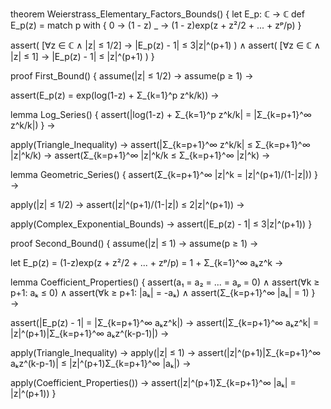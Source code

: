 theorem Weierstrass_Elementary_Factors_Bounds() {
  let E_p: ℂ → ℂ
  def E_p(z) = match p with {
    0 → (1 - z)
    _ → (1 - z)exp(z + z²/2 + ... + zᵖ/p)
  }
  
  assert(
    [∀z ∈ ℂ ∧ |z| ≤ 1/2] →
    |E_p(z) - 1| ≤ 3|z|^(p+1)
  ) ∧
  assert(
    [∀z ∈ ℂ ∧ |z| ≤ 1] →
    |E_p(z) - 1| ≤ |z|^(p+1)
  )
}

proof First_Bound() {
  assume(|z| ≤ 1/2) →
  assume(p ≥ 1) →
  
  assert(E_p(z) = exp(log(1-z) + Σ_{k=1}^p z^k/k)) →
  
  lemma Log_Series() {
    assert(|log(1-z) + Σ_{k=1}^p z^k/k| = |Σ_{k=p+1}^∞ z^k/k|)
  } →
  
  apply(Triangle_Inequality) →
  assert(|Σ_{k=p+1}^∞ z^k/k| ≤ Σ_{k=p+1}^∞ |z|^k/k) →
  assert(Σ_{k=p+1}^∞ |z|^k/k ≤ Σ_{k=p+1}^∞ |z|^k) →
  
  lemma Geometric_Series() {
    assert(Σ_{k=p+1}^∞ |z|^k = |z|^(p+1)/(1-|z|))
  } →
  
  apply(|z| ≤ 1/2) →
  assert(|z|^(p+1)/(1-|z|) ≤ 2|z|^(p+1)) →
  
  apply(Complex_Exponential_Bounds) →
  assert(|E_p(z) - 1| ≤ 3|z|^(p+1))
}

proof Second_Bound() {
  assume(|z| ≤ 1) →
  assume(p ≥ 1) →
  
  let E_p(z) = (1-z)exp(z + z²/2 + ... + zᵖ/p) = 1 + Σ_{k=1}^∞ aₖz^k →
  
  lemma Coefficient_Properties() {
    assert(a₁ = a₂ = ... = aₚ = 0) ∧
    assert(∀k ≥ p+1: aₖ ≤ 0) ∧
    assert(∀k ≥ p+1: |aₖ| = -aₖ) ∧
    assert(Σ_{k=p+1}^∞ |aₖ| = 1)
  } →
  
  assert(|E_p(z) - 1| = |Σ_{k=p+1}^∞ aₖz^k|) →
  assert(|Σ_{k=p+1}^∞ aₖz^k| = |z|^(p+1)|Σ_{k=p+1}^∞ aₖz^(k-p-1)|) →
  
  apply(Triangle_Inequality) →
  apply(|z| ≤ 1) →
  assert(|z|^(p+1)|Σ_{k=p+1}^∞ aₖz^(k-p-1)| ≤ |z|^(p+1)Σ_{k=p+1}^∞ |aₖ|) →
  
  apply(Coefficient_Properties()) →
  assert(|z|^(p+1)Σ_{k=p+1}^∞ |aₖ| = |z|^(p+1))
}